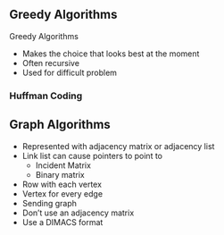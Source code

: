 ## Greedy Algorithms

Greedy Algorithms
- Makes the choice that looks best at the moment
- Often recursive
- Used for difficult problem

### Huffman Coding

## Graph Algorithms
- Represented with adjacency matrix or adjacency list
- Link list can cause pointers to point to 
	- Incident Matrix
	- Binary matrix
- Row with each vertex
- Vertex for every edge
- Sending graph
- Don’t use an adjacency matrix
- Use a DIMACS format


